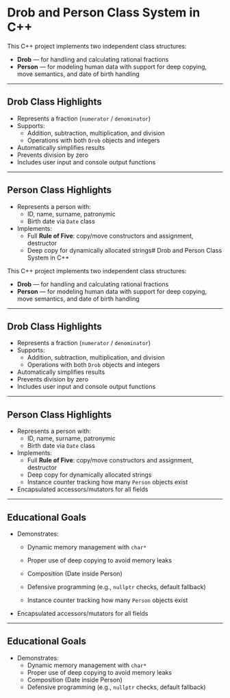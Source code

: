 # Drob and Person Class System in C++

This C++ project implements two independent class structures:

- **Drob** — for handling and calculating rational fractions
- **Person** — for modeling human data with support for deep copying, move semantics, and date of birth handling

---

## Drob Class Highlights

- Represents a fraction (`numerator` / `denominator`)
- Supports:
  - Addition, subtraction, multiplication, and division
  - Operations with both `Drob` objects and integers
- Automatically simplifies results
- Prevents division by zero
- Includes user input and console output functions

---

## Person Class Highlights

- Represents a person with:
  - ID, name, surname, patronymic
  - Birth date via `Date` class
- Implements:
  - Full **Rule of Five**: copy/move constructors and assignment, destructor
  - Deep copy for dynamically allocated strings# Drob and Person Class System in C++

This C++ project implements two independent class structures:

- **Drob** — for handling and calculating rational fractions
- **Person** — for modeling human data with support for deep copying, move semantics, and date of birth handling

---

## Drob Class Highlights

- Represents a fraction (`numerator` / `denominator`)
- Supports:
  - Addition, subtraction, multiplication, and division
  - Operations with both `Drob` objects and integers
- Automatically simplifies results
- Prevents division by zero
- Includes user input and console output functions

---

## Person Class Highlights

- Represents a person with:
  - ID, name, surname, patronymic
  - Birth date via `Date` class
- Implements:
  - Full **Rule of Five**: copy/move constructors and assignment, destructor
  - Deep copy for dynamically allocated strings
  - Instance counter tracking how many `Person` objects exist
- Encapsulated accessors/mutators for all fields

---

## Educational Goals

- Demonstrates:
  - Dynamic memory management with `char*`
  - Proper use of deep copying to avoid memory leaks
  - Composition (Date inside Person)
  - Defensive programming (e.g., `nullptr` checks, default fallback)

  - Instance counter tracking how many `Person` objects exist
- Encapsulated accessors/mutators for all fields

---

## Educational Goals

- Demonstrates:
  - Dynamic memory management with `char*`
  - Proper use of deep copying to avoid memory leaks
  - Composition (Date inside Person)
  - Defensive programming (e.g., `nullptr` checks, default fallback)
